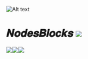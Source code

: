 

<img
  src="https://i.ibb.co/Ws34ZkY/banner.jpg"
  alt="Alt text"
  title="banner"
  style="display: inline-block; margin: 0 auto; max-width: 300px">


# 𝑵𝒐𝒅𝒆𝒔𝑩𝒍𝒐𝒄𝒌𝒔 ![](https://komarev.com/ghpvc/?username=NodesBlocks&color=blueviolet)


<div align="center">
  <div style="display: flex; align-items: flex-start;">
    <img align="top" src="https://github-readme-stats.vercel.app/api?username=NodesBlocks&show_icons=true&theme=nightowl"/>
&NewLine;
    <img align="top" src="https://github-readme-streak-stats.herokuapp.com?user=NodesBlocks&theme=nightowl&date_format=M%20j%5B%2C%20Y%5D"/>
&NewLine;
   <img align="down" src="https://github-readme-stats.vercel.app/api/top-langs/?username=NodesBlocks&layout=compact&theme=nightowl"/>
  </div>
</div>

